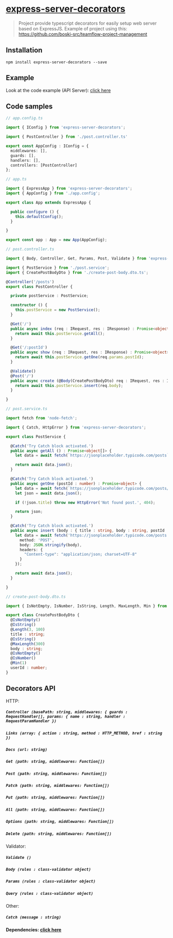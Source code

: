 [express-server-decorators](https://www.npmjs.com/package/express-server-decorators)
===

> Project provide typescript decorators for easily setup web server based on ExpressJS.
> Example of project using this: https://github.com/boski-src/teamflow-project-management

## Installation
```
npm install express-server-decorators --save
```
## Example
Look at the code example (API Server): [click here](https://github.com/boski-src/express-server-decorators/tree/master/examples)

## Code samples
```typescript
// app.config.ts

import { IConfig } from 'express-server-decorators';

import { PostController } from './post.controller.ts'

export const AppConfig : IConfig = {
  middlewares: [],
  guards: [],
  handlers: [],
  controllers: [PostController]
};
```
```typescript
// app.ts

import { ExpressApp } from 'express-server-decorators';
import { AppConfig } from './app.config';

export class App extends ExpressApp {

  public configure () {
    this.defaultConfig();
  }

}

export const app : App = new App(AppConfig);
```
```typescript
// post.controller.ts

import { Body, Controller, Get, Params, Post, Validate } from 'express-server-decorators';

import { PostService } from './post.service';
import { CreatePostBodyDto } from './create-post-body.dto.ts';

@Controller('/posts')
export class PostController {

  private postService : PostService;

  constructor () {
    this.postService = new PostService();
  }

  @Get('/')
  public async index (req : IRequest, res : IResponse) : Promise<object[]> {
    return await this.postService.getAll();
  }

  @Get('/:postId')
  public async show (req : IRequest, res : IResponse) : Promise<object> {
    return await this.postService.getOne(req.params.postId);
  }

  @Validate()
  @Post('/')
  public async create (@Body(CreatePostBodyDto) req : IRequest, res : IResponse) : Promise<object> {
    return await this.postService.insert(req.body);
  }

}
```
```typescript
// post.service.ts

import fetch from 'node-fetch';

import { Catch, HttpError } from 'express-server-decorators';

export class PostService {

  @Catch('Try Catch block activated.')
  public async getAll () : Promise<object[]> {
    let data = await fetch(`https://jsonplaceholder.typicode.com/posts`);

    return await data.json();
  }

  @Catch('Try Catch block activated.')
  public async getOne (postId : number) : Promise<object> {
    let data = await fetch(`https://jsonplaceholder.typicode.com/posts/${postId}`);
    let json = await data.json();

    if (!json.title) throw new HttpError('Not found post.', 404);

    return json;
  }

  @Catch('Try Catch block activated.')
  public async insert (body : { title : string, body : string, postId : number }) : Promise<object> {
    let data = await fetch('https://jsonplaceholder.typicode.com/posts', {
      method: 'POST',
      body: JSON.stringify(body),
      headers: {
        "Content-type": "application/json; charset=UTF-8"
      }
    });

    return await data.json();
  }

}
```
```typescript
// create-post-body.dto.ts

import { IsNotEmpty, IsNumber, IsString, Length, MaxLength, Min } from 'class-validator';

export class CreatePostBodyDto {
  @IsNotEmpty()
  @IsString()
  @Length(3, 100)
  title : string;
  @IsString()
  @MaxLength(300)
  body : string;
  @IsNotEmpty()
  @IsNumber()
  @Min(1)
  userId : number;
}
```

## Decorators API
HTTP:
##### `Controller (basePath: string, middlewares: { guards : RequestHandler[], params: { name : string, handler : RequestParamHandler })`

##### `Links (array: { action : string, method : HTTP_METHOD, href : string })`

##### `Docs (url: string)`

##### `Get (path: string, middlewares: Function[])`

##### `Post (path: string, middlewares: Function[])`

##### `Patch (path: string, middlewares: Function[])`

##### `Put (path: string, middlewares: Function[])`

##### `All (path: string, middlewares: Function[])`

##### `Options (path: string, middlewares: Function[])`

##### `Delete (path: string, middlewares: Function[])`
Validator:
##### `Validate ()`

##### `Body (rules : class-validator object)`

##### `Params (rules : class-validator object)`

##### `Query (rules : class-validator object)`
Other:
##### `Catch (message : string)`

#### Dependencies: [click here](https://github.com/boski-src/express-server-decorators/network/dependencies)

